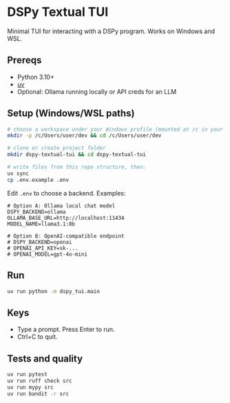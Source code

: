 # DSPy Textual TUI

Minimal TUI for interacting with a DSPy program. Works on Windows and WSL.

## Prereqs
- Python 3.10+
- [uv](https://github.com/astral-sh/uv)
- Optional: Ollama running locally or API creds for an LLM

## Setup (Windows/WSL paths)
```bash
# choose a workspace under your Windows profile (mounted at /c in your WSL)
mkdir -p /c/Users/user/dev && cd /c/Users/user/dev

# clone or create project folder
mkdir dspy-textual-tui && cd dspy-textual-tui

# write files from this repo structure, then:
uv sync
cp .env.example .env
```

Edit `.env` to choose a backend. Examples:

```env
# Option A: Ollama local chat model
DSPY_BACKEND=ollama
OLLAMA_BASE_URL=http://localhost:11434
MODEL_NAME=llama3.1:8b

# Option B: OpenAI-compatible endpoint
# DSPY_BACKEND=openai
# OPENAI_API_KEY=sk-...
# OPENAI_MODEL=gpt-4o-mini
```

## Run

```bash
uv run python -m dspy_tui.main
```

## Keys

- Type a prompt. Press Enter to run.
- Ctrl+C to quit.

## Tests and quality

```bash
uv run pytest
uv run ruff check src
uv run mypy src
uv run bandit -r src
```
